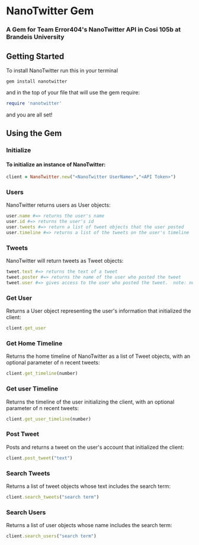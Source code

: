 # NanoTwitter Gem

### A Gem for Team Error404's NanoTwitter API in Cosi 105b at Brandeis University

## Getting Started

To install NanoTwitter run this in your terminal

```
gem install nanotwitter
```
and in the top of your file that will use the gem require:

```ruby
require 'nanotwitter'
```
and you are all set!

## Using the Gem

### Initialize

#### To initialize an instance of NanoTwitter:
```ruby
client = NanoTwitter.new("<NanoTwitter UserName>","<API Token>")
```

### Users
NanoTwitter returns users as User objects:
```ruby
user.name #=> returns the user's name
user.id #=> returns the user's id
user.tweets #=> return a list of tweet objects that the user posted
user.timeline #=> returns a list of the tweets on the user's timeline
```

### Tweets
NanoTwitter will return tweets as Tweet objects:
```ruby
tweet.text #=> returns the text of a tweet
tweet.poster #=> returns the name of the user who posted the tweet
tweet.user #=> gives access to the user who posted the tweet.  note: not ever call returns a user
```

### Get User
Returns a User object representing the user's information that initialized the client:
```ruby
client.get_user
```

### Get Home Timeline
Returns the home timeline of NanoTwitter as a list of Tweet objects, with an optional parameter of n recent tweets:
```ruby
client.get_timeline(number)
```

### Get user Timeline
Returns the timeline of the user initializing the client, with an optional parameter of n recent tweets:
```ruby
client.get_user_timeline(number)
```

### Post Tweet
Posts and returns a tweet on the user's account that initialized the client:
```ruby
client.post_tweet("text")
```

### Search Tweets
Returns a list of tweet objects whose text includes the search term:
```ruby
client.search_tweets("search term")
```

### Search Users
Returns a list of user objects whose name includes the search term:
```ruby
client.search_users("search term")
```

